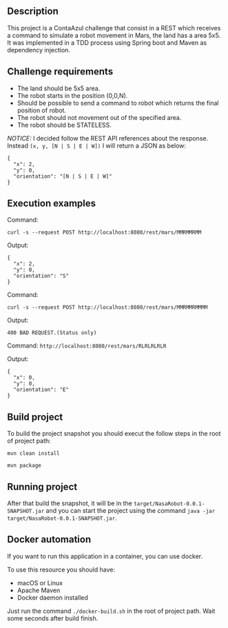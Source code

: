 ## Description

This project is a ContaAzul challenge that consist in a  REST which receives a command to simulate a robot movement in Mars, the land has a area 5x5. It was implemented in a TDD process using Spring boot and Maven as dependency injection.

## Challenge requirements

* The land should be 5x5 area.
* The robot starts in the position (0,0,N).
* Should be possible to send a command to robot which returns the final position of robot.
* The robot should not movement out of the specified area.
* The robot should be STATELESS.


*NOTICE:* I decided follow the REST API references about the response. Instead `(x, y, [N | S | E | W])` I will return a JSON as below: 
```
{
  "x": 2,
  "y": 0,
  "orientation": "[N | S | E | W]"
}
```


## Execution examples

Command:

`curl -s --request POST http://localhost:8080/rest/mars/MMRMMRMM`

Output:

```
{
  "x": 2,
  "y": 0,
  "orientation": "S"
}
```
Command:

`curl -s --request POST http://localhost:8080/rest/mars/MMRMMRMMMM`

Output:

`400 BAD REQUEST.(Status only)`

Command:
`http://localhost:8080/rest/mars/RLRLRLRLR`

Output:

```
{
  "x": 0,
  "y": 0,
  "orientation": "E"
}
```

## Build project

To build the project snapshot you should execut the follow steps in the root of project path:

`mvn clean install`

`mvn package`


## Running project

After that build the snapshot, it will be in the  `target/NasaRobot-0.0.1-SNAPSHOT.jar` and you can start the project using the command `java -jar target/NasaRobot-0.0.1-SNAPSHOT.jar`.


## Docker automation

If you want to run this application in a container, you can use docker.

To use this resource you should have:
* macOS or Linux 
* Apache Maven 
* Docker daemon installed

Just run the command `./docker-build.sh` in the root of project path. Wait some seconds after build finish.


